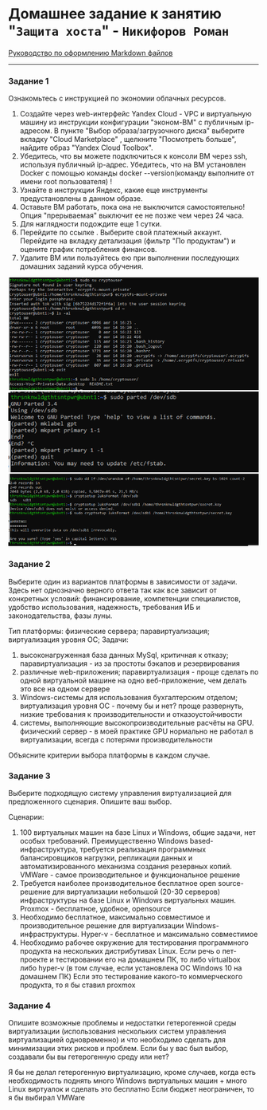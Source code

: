 # Домашнее задание к занятию "`Защита хоста`" - `Никифоров Роман`

[Руководство по оформлению Markdown файлов](https://gist.github.com/Jekins/2bf2d0638163f1294637#Code)

---

### Задание 1 



Ознакомьтесь с инструкцией по экономии облачных ресурсов.

1) Создайте через web-интерфейс Yandex Cloud - VPC и виртуальную машину из инструкции конфигурации "эконом-ВМ" с публичным ip-адресом. В пункте "Выбор образа/загрузочного диска" выберите вкладку "Cloud Marketplace" , щелкните "Посмотреть больше", найдите образ "Yandex Cloud Toolbox".
2) Убедитесь, что вы можете подключиться к консоли ВМ через ssh, используя публичный ip-адрес. Убедитесь, что на ВМ установлен Docker с помощью команды docker --version(команду выполните от имени root пользователя) !
3) Узнайте в инструкции Яндекс, какие еще инструменты предустановлены в данном образе.
4) Оставьте ВМ работать, пока она не выключится самостоятельно! Опция "прерываемая" выключит ее не позже чем через 24 часа.
5) Для наглядности подождите еще 1 сутки.
6) Перейдите по ссылке . Выберите свой платежный аккаунт. Перейдите на вкладку детализация (фильтр "По продуктам") и оцените график потребления финансов.
7) Удалите ВМ или пользуйтесь ею при выполнении последующих домашних заданий курса обучения.


![vm](img/img-1.png)
![docker](img/img-2.png)
![yandox-toolbox](img/img-3.png)


### Задание 2


Выберите один из вариантов платформы в зависимости от задачи. Здесь нет однозначно верного ответа так как все зависит от конкретных условий: финансирование, компетенции специалистов, удобство использования, надежность, требования ИБ и законодательства, фазы луны.

Тип платформы:
    физические сервера;
    паравиртуализация;
    виртуализация уровня ОС;
Задачи:
1) высоконагруженная база данных MySql, критичная к отказу;
паравиртуализация - из за простоты бэкапов и резервирования
2) различные web-приложения;
паравиртуализация - проще сделать по одной виртуальной машине на одно веб-приложение, чем делать это все на одном сервере
3) Windows-системы для использования бухгалтерским отделом;
виртуализация уровня ОС - почему бы и нет? проще развернуть, низкие требования к производительности и отказоустойчивости
4) системы, выполняющие высокопроизводительные расчёты на GPU.
физический сервер - в моей практике GPU нормально не работал в виртуализации, всегда с потерями производительности

Объясните критерии выбора платформы в каждом случае.

### Задание 3

Выберите подходящую систему управления виртуализацией для предложенного сценария. Опишите ваш выбор.

Сценарии:

1) 100 виртуальных машин на базе Linux и Windows, общие задачи, нет особых требований. Преимущественно Windows based-инфраструктура, требуется реализация программных балансировщиков нагрузки, репликации данных и автоматизированного механизма создания резервных копий.
VMWare  - самое производительное и функциональное решение
2) Требуется наиболее производительное бесплатное open source-решение для виртуализации небольшой (20-30 серверов) инфраструктуры на базе Linux и Windows виртуальных машин.
Proxmox - бесплатное, удобное, opensource
3) Необходимо бесплатное, максимально совместимое и производительное решение для виртуализации Windows-инфраструктуры.
Hyper-v - бесплатное и максимально совместимое 
4) Необходимо рабочее окружение для тестирования программного продукта на нескольких дистрибутивах Linux.
Если речь о пет-проекте и тестировании его на домашнем ПК, то либо virtualbox либо hyper-v (в том случае, если установлена ОС Windows 10 на домашнем ПК)
Если это тестирование какого-то коммерческого продукта, то я бы ставил proxmox

### Задание 4

Опишите возможные проблемы и недостатки гетерогенной среды виртуализации (использования нескольких систем управления виртуализацией одновременно) и что необходимо сделать для минимизации этих рисков и проблем. Если бы у вас был выбор, создавали бы вы гетерогенную среду или нет?

Я бы не делал гетерогенную виртуализацию, кроме случаев, когда есть необходимость поднять много Windows виртуальных машин + много Linux виртуалок и сделать это бесплатно
Если бюджет неограничен, то я бы выбирал VMWare
